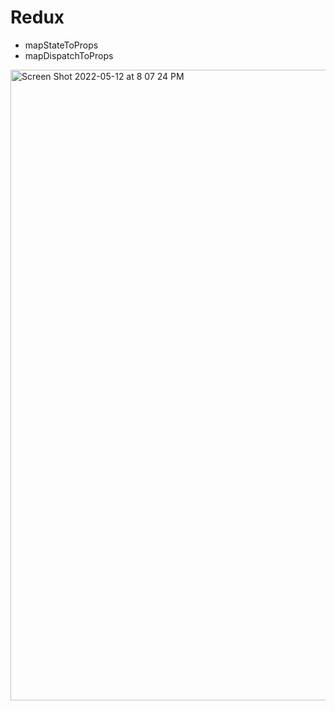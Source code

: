 # Redux
- mapStateToProps
- mapDispatchToProps

<img width="1009" alt="Screen Shot 2022-05-12 at 8 07 24 PM" src="https://user-images.githubusercontent.com/37992878/168191549-bb00db0c-b64a-4e2b-9632-b1484aa39c25.png">
